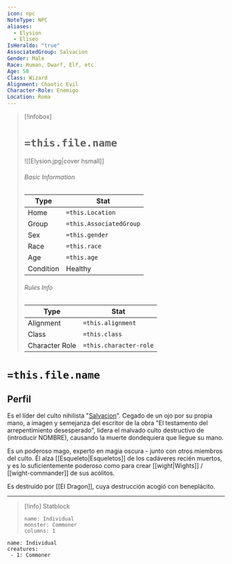 ```yaml
---
icon: npc
NoteType: NPC
aliases:
  - Elysion
  - Eliseo
IsHeraldo: "true"
AssociatedGroup: Salvacion
Gender: Male
Race: Human, Dwarf, Elf, etc
Age: 50
Class: Wizard
Alignment: Chaotic Evil
Character-Role: Enemigo
Location: Roma
---
```


> [!infobox]
> # `=this.file.name`
> ![[Elysion.jpg|cover hsmall]]
> ###### Basic Information
> Type |  Stat |
> ---|---|
> Home | `=this.Location` |
> Group | `=this.AssociatedGroup` |
> Sex | `=this.gender` |
> Race | `=this.race` |
> Age | `=this.age` |
> Condition | Healthy |
> ###### Rules Info
> Type |  Stat |
> ---|---|
> Alignment | `=this.alignment` |
> Class | `=this.class` |
> Character Role | `=this.character-role` |

# `=this.file.name`
## Perfil

Es el líder del culto nihilista "[Salvacion](https://dragonsdogma.fandom.com/wiki/Salvation "Salvation")". Cegado de un ojo por su propia mano, a imagen y semejanza del escritor de la obra "El testamento del arrepentimiento desesperado", lidera el malvado culto destructivo de (introducir NOMBRE), causando la muerte dondequiera que llegue su mano.

Es un poderoso mago, experto en magia oscura - junto con otros miembros del culto.
Él alza [[Esqueleto|Esqueletos]] de los cadáveres recién muertos, y es lo suficientemente poderoso como para crear [[wight|Wights]] / [[wight-commander]] de sus acólitos.

Es destruido por [[El Dragon]], cuya destrucción acogió con beneplácito.

---
> [!info] Statblock
> ```statblock
> name: Individual
> monster: Commoner
> columns: 1
> ```

```encounter-table
name: Individual
creatures:
 - 1: Commoner
```
